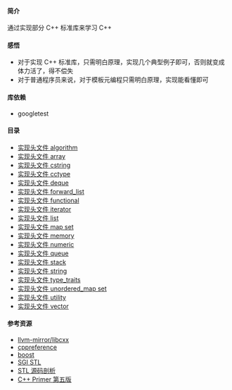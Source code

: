 
#### 简介
通过实现部分 C++ 标准库来学习 C++

#### 感悟
* 对于实现 C++ 标准库，只需明白原理，实现几个典型例子即可，否则就变成体力活了，得不偿失
* 对于普通程序员来说，对于模板元编程只需明白原理，实现能看懂即可

#### 库依赖
* googletest

#### 目录
* [实现头文件 algorithm](./algorithm)
* [实现头文件 array](./array)
* [实现头文件 cstring](./cstring)
* [实现头文件 cctype](./cctype)
* [实现头文件 deque](./deque)
* [实现头文件 forward_list](./forward_list)
* [实现头文件 functional](./functional)
* [实现头文件 iterator](./iterator)
* [实现头文件 list](./list)
* [实现头文件 map set](./map_set)
* [实现头文件 memory](./memory)
* [实现头文件 numeric](./numeric)
* [实现头文件 queue](./queue)
* [实现头文件 stack](./stack)
* [实现头文件 string](./string)
* [实现头文件 type_traits](./type_traits)
* [实现头文件 unordered_map set](./unordered_map_set)
* [实现头文件 utility](./utility)
* [实现头文件 vector](./vector)

#### 参考资源
* [llvm-mirror/libcxx](https://github.com/llvm-mirror/libcxx)
* [cppreference](https://en.cppreference.com)
* [boost](https://www.boost.org)
* [SGI STL](http://labmaster.mi.infn.it/Laboratorio2/serale/www.sgi.com/tech/stl/download.html)
* [STL 源码剖析](https://book.douban.com/subject/1110934/)
* [C++ Primer 第五版](https://book.douban.com/subject/25708312/)

